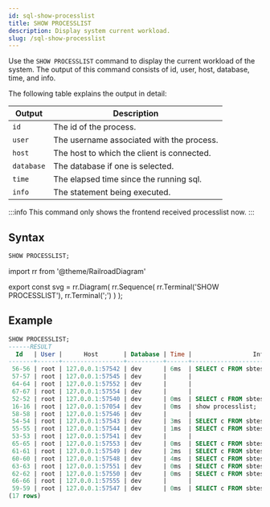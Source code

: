 ```yaml
---
id: sql-show-processlist
title: SHOW PROCESSLIST
description: Display system current workload.
slug: /sql-show-processlist
---
```

<head>
  <link rel="canonical" href="https://docs.risingwave.com/docs/current/sql-show-processlist/" />
</head>

Use the `SHOW PROCESSLIST` command to display the current workload of the system. The output of this command consists of id, user, host, database, time, and info. 

The following table explains the output in detail:

| Output | Description|
|-----------|-------------|
|`id`|The id of the process.|
|`user`|The username associated with the process.|
|`host`|The host to which the client is connected.|
|`database`|The database if one is selected.|
|`time`|The elapsed time since the running sql.|
|`info`|The statement being executed.|


:::info
This command only shows the frontend received processlist now.
:::

## Syntax

```sql
SHOW PROCESSLIST;
```

import rr from '@theme/RailroadDiagram'

export const svg = rr.Diagram(
    rr.Sequence(
        rr.Terminal('SHOW PROCESSLIST'),
        rr.Terminal(';')
    )
);

<drawer SVG={svg} />




## Example

```sql
SHOW PROCESSLIST;
------RESULT
  Id   | User |      Host       | Database | Time |                 Info
-------+------+-----------------+----------+------+---------------------------------------
 56-56 | root | 127.0.0.1:57542 | dev      | 6ms  | SELECT c FROM sbtest1 WHERE id=197719
 57-57 | root | 127.0.0.1:57545 | dev      |      |
 64-64 | root | 127.0.0.1:57552 | dev      |      |
 67-67 | root | 127.0.0.1:57554 | dev      |      |
 52-52 | root | 127.0.0.1:57540 | dev      | 0ms  | SELECT c FROM sbtest1 WHERE id=961513
 16-16 | root | 127.0.0.1:57054 | dev      | 0ms  | show processlist;
 58-58 | root | 127.0.0.1:57546 | dev      |      |
 54-54 | root | 127.0.0.1:57543 | dev      | 3ms  | SELECT c FROM sbtest1 WHERE id=99465
 55-55 | root | 127.0.0.1:57544 | dev      | 1ms  | SELECT c FROM sbtest1 WHERE id=601879
 53-53 | root | 127.0.0.1:57541 | dev      |      |
 65-65 | root | 127.0.0.1:57553 | dev      | 0ms  | SELECT c FROM sbtest1 WHERE id=547609
 61-61 | root | 127.0.0.1:57549 | dev      | 2ms  | SELECT c FROM sbtest1 WHERE id=394922
 60-60 | root | 127.0.0.1:57548 | dev      | 4ms  | SELECT c FROM sbtest1 WHERE id=453909
 63-63 | root | 127.0.0.1:57551 | dev      | 0ms  | SELECT c FROM sbtest1 WHERE id=190594
 62-62 | root | 127.0.0.1:57550 | dev      | 0ms  | SELECT c FROM sbtest1 WHERE id=128925
 66-66 | root | 127.0.0.1:57555 | dev      |      |
 59-59 | root | 127.0.0.1:57547 | dev      | 0ms  | SELECT c FROM sbtest1 WHERE id=772039
(17 rows)
```
